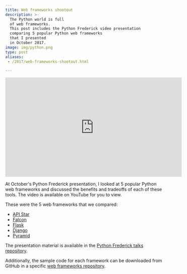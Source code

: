 ```yaml
---
title: Web frameworks shootout
description: >-
  The Python world is full
  of web frameworks.
  This post includes the Python Frederick video presentation
  comparing 5 popular Python web frameworks
  that I presented
  in October 2017.
image: img/python.png
type: post
aliases:
 - /2017/web-frameworks-shootout.html

---
```


<iframe width="560" height="315" src="https://www.youtube.com/embed/Pu_5ZjC7Tig" frameborder="0" allowfullscreen></iframe>

At October's Python Frederick presentation,
I looked at 5 popular Python web frameworks
and discussed the benefits and tradeoffs
of each of these tools.
The video is available on YouTube
for you to view.

These were the 5 web frameworks that we compared:

* [API Star](https://github.com/encode/apistar)
* [Falcon](http://falconframework.org/)
* [Flask](http://flask.pocoo.org/)
* [Django](https://www.djangoproject.com/)
* [Pyramid](https://docs.pylonsproject.org/projects/pyramid/en/latest/)

The presentation material is available
in the [Python Frederick talks repository](https://github.com/python-frederick/talks/tree/master/2017-10-web-frameworks).

Additionally,
the sample code for each framework can be downloaded
from GitHub
in a specific [web frameworks repository](https://github.com/mblayman/web-framework-shootout).
